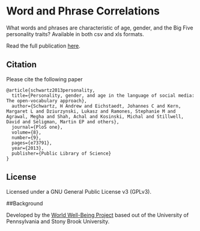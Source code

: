 # Word and Phrase Correlations

What words and phrases are characteristic of age, gender, and the Big Five personality traits? Available in both csv and xls formats.

Read the full publication [here](http://wwbp.org/publications.html#p7). 

## Citation

Please cite the following paper 

```
@article{schwartz2013personality,
  title={Personality, gender, and age in the language of social media: The open-vocabulary approach},
  author={Schwartz, H Andrew and Eichstaedt, Johannes C and Kern, Margaret L and Dziurzynski, Lukasz and Ramones, Stephanie M and Agrawal, Megha and Shah, Achal and Kosinski, Michal and Stillwell, David and Seligman, Martin EP and others},
  journal={PloS one},
  volume={8},
  number={9},
  pages={e73791},
  year={2013},
  publisher={Public Library of Science}
}
```

## License

Licensed under a GNU General Public License v3 (GPLv3).

##Background

Developed by the [World Well-Being Project](https://www.wwbp.org) based out of the University of Pennsylvania and Stony Brook University.


